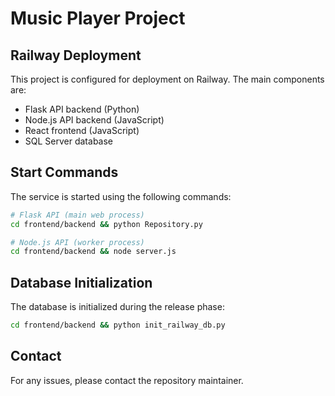 # Music Player Project

## Railway Deployment

This project is configured for deployment on Railway. The main components are:

- Flask API backend (Python)
- Node.js API backend (JavaScript)
- React frontend (JavaScript)
- SQL Server database

## Start Commands

The service is started using the following commands:

```bash
# Flask API (main web process)
cd frontend/backend && python Repository.py

# Node.js API (worker process)
cd frontend/backend && node server.js
```

## Database Initialization

The database is initialized during the release phase:

```bash
cd frontend/backend && python init_railway_db.py
```

## Contact

For any issues, please contact the repository maintainer.
